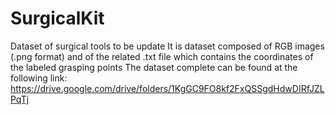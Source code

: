 # SurgicalKit
Dataset of surgical tools to be update
It is dataset composed of RGB images (.png format) and of the related .txt file which contains the coordinates of the labeled grasping points
The dataset complete can be found at the following link: https://drive.google.com/drive/folders/1KgGC9FO8kf2FxQSSgdHdwDIRfJZLPqTj


